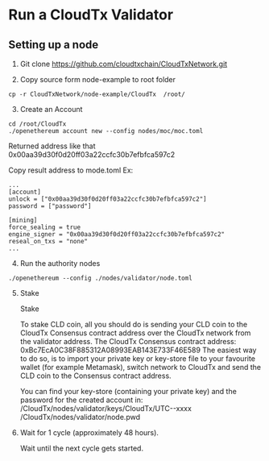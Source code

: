# Run a CloudTx Validator
## Setting up a node
1. Git clone https://github.com/cloudtxchain/CloudTxNetwork.git

2. Copy source form node-example to root folder
```
cp -r CloudTxNetwork/node-example/CloudTx  /root/
```
3. Create an Account

```
cd /root/CloudTx
./openethereum account new --config nodes/moc/moc.toml
```
Returned address like that 0x00aa39d30f0d20ff03a22ccfc30b7efbfca597c2

Copy result address to mode.toml
Ex:
```
...
[account]
unlock = ["0x00aa39d30f0d20ff03a22ccfc30b7efbfca597c2"]
password = ["password"]

[mining]
force_sealing = true
engine_signer = "0x00aa39d30f0d20ff03a22ccfc30b7efbfca597c2"
reseal_on_txs = "none"
...
```
4. Run the authority nodes
```
./openethereum --config ./nodes/validator/node.toml

```
5. Stake

    Stake

    To stake CLD coin, all you should do is sending your CLD coin to the CloudTx Consensus contract address over the CloudTx network from the validator address.
    The CloudTx Consensus contract address: 0xBc7EcA0C38F885312A08993EAB143E733F46E589
    The easiest way to do so, is to import your private key or key-store file to your favourite wallet (for example Metamask), switch network to CloudTx and send the CLD coin to the Consensus contract address.

    You can find your key-store (containing your private key) and the password for the created account in:
    /CloudTx/nodes/validator/keys/CloudTx/UTC--xxxx
    /CloudTx/nodes/validator/node.pwd

6. Wait for 1 cycle (approximately 48 hours).

    Wait until the next cycle gets started.
